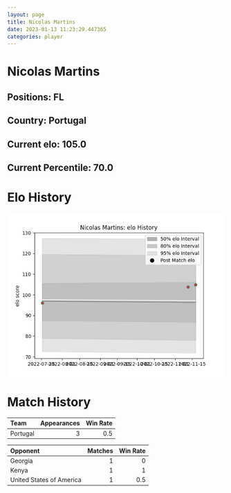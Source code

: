 ```yaml
---  
layout: page  
title: Nicolas Martins  
date: 2023-01-13 11:23:29.447365  
categories: player  
---
```

# Nicolas Martins

## Positions: FL

## Country: Portugal

## Current elo: 105.0

## Current Percentile: 70.0

# Elo History


![elo history](history_NicolasMartins.png)
# Match History


| Team     |   Appearances |   Win Rate |
|:---------|--------------:|-----------:|
| Portugal |             3 |        0.5 |

| Opponent                 |   Matches |   Win Rate |
|:-------------------------|----------:|-----------:|
| Georgia                  |         1 |        0   |
| Kenya                    |         1 |        1   |
| United States of America |         1 |        0.5 |